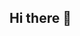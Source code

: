 ## Hi there 👋

<!--
**xyfgemini/xyfgemini** is a ✨ _special_ ✨ repository because its `README.md` (this file) appears on your GitHub profile.

Here are some ideas to get you started:

- 🔭 I’m currently working on ...
- 🌱 I’m currently learning ...
- 👯 I’m looking to collaborate on ...
- 🤔 I’m looking for help with ...
- 💬 Ask me about ...
📫 How to reach me:
xyf2576131943@gmail.com...
- 😄 Pronouns: ...
- ⚡ Fun fact: ...
-->

